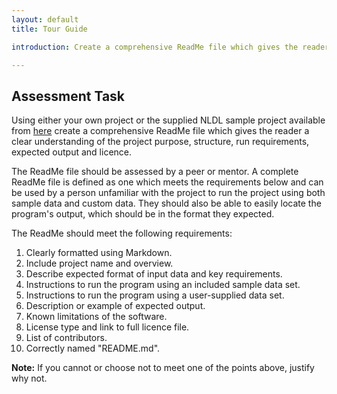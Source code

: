 ```yaml
---
layout: default
title: Tour Guide

introduction: Create a comprehensive ReadMe file which gives the reader a clear understanding of the project purpose, structure, run requirements, expected output and licence.

---
```




## Assessment Task

Using either your own project or the supplied NLDL sample project available from [here](https://github.com/digital-skills-for-researchers/example-python-project/tree/master/raw-data) create a comprehensive ReadMe file which gives the reader a clear understanding of the project purpose, structure, run requirements, expected output and licence.

The ReadMe file should be assessed by a peer or mentor. A complete ReadMe file is defined as one which meets the requirements below and can be used by a person unfamiliar with the project to run the project using both sample data and custom data. They should also be able to easily locate the program's output, which should be in the format they expected.

The ReadMe should meet the following requirements:

1. Clearly formatted using Markdown.
2. Include project name and overview.
3. Describe expected format of input data and key requirements.
4. Instructions to run the program using an included sample data set.
5. Instructions to run the program using a user-supplied data set.
6. Description or example of expected output.
7. Known limitations of the software.
8. License type and link to full licence file.
9. List of contributors.
10. Correctly named "README.md".

**Note:** If you cannot or choose not to meet one of the points above, justify why not.